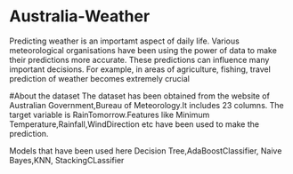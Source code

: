 # Australia-Weather
Predicting weather is an importamt aspect of daily life. Various meteorological organisations have been using the power of data to make their predictions more accurate. These predictions can influence many important decisions. For example, in areas of agriculture, fishing, travel prediction of weather becomes extremely crucial

#About the dataset
The dataset has been obtained from the website of Australian Government,Bureau of Meteorology.It includes 23 columns. The target variable is RainTomorrow.Features like Minimum Temperature,Rainfall,WindDirection etc have been used to make the prediction.

Models that have been used here 
Decision Tree,AdaBoostClassifier, Naive Bayes,KNN, StackingCLassifier 
